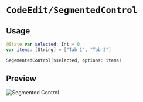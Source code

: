 # ``CodeEdit/SegmentedControl``

## Usage

```swift
@State var selected: Int = 0
var items: [String] = ["Tab 1", "Tab 2"]

SegementedControl($selected, options: items)
```

## Preview

![Segmented Control](SegmentedControl_View.png)

